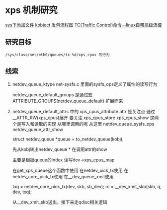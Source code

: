 # xps 机制研究

[sys下添加文件](https://blog.csdn.net/larry233/article/details/88094004)
[kobject](https://blog.csdn.net/jasonchen_gbd/article/details/78013643)
[发包流程图](https://openwrt.org/docs/guide-developer/networking/praxis)
[TC(Traffic Control)命令—linux自带高级流控](https://cloud.tencent.com/developer/article/1409664)

## 研究目标

    /sys/class/net/eth0/queues/tx-%d/xps_cpus 的行为

## 线索

1. netdev_queue_ktype net-sysfs.c 里面的sysfs_ops定义了属性的读写行为

    netdev_queue_default_groups 是通过宏 ATTRIBUTE_GROUPS(netdev_queue_default) 扩展而来

2. netdev_queue_default_attrs 中的 xps_cpus_attribute.attr 是关注点
    通过 __ATTR_RW(xps_cpus)展开
    要关注  xps_cpus_store xps_cpus_show 这两个是写入和读取的实现
    从哪里调用的呢
    从这里 netdev_queue_sysfs_ops
    netdev_queue_attr_show

    struct netdev_queue *queue = to_netdev_queue(kobj);

    先从kobj转出netdev_queue *
    在调用attr的show

    主要是根据queue的index 读写dev->xps_cpus_map

    在get_xps_queue这个函数中使用
    在netdev_pick_tx使用
    在netdev_core_pick_tx使用
    在__dev_queue_xmit使用

    txq = netdev_core_pick_tx(dev, skb, sb_dev);
    rc = __dev_xmit_skb(skb, q, dev, txq);


    从__dev_xmit_skb送出，接下来走qdisc相关逻辑
